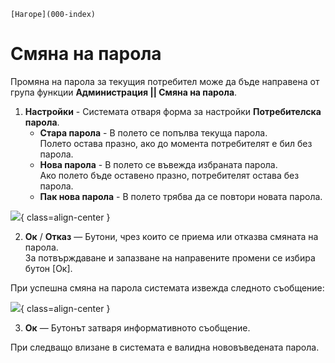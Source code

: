 ```{only} html
[Нагоре](000-index)
```

# **Смяна на парола**

Промяна на парола за текущия потребител може да бъде направена от група функции **Администрация || Смяна на парола**.  
1) **Настройки** - Системата отваря форма за настройки **Потребителска парола**.  
    - **Стара парола** - В полето се попълва текуща парола.  
    Полето остава празно, ако до момента потребителят е бил без парола.  
    - **Нова парола** - В полето се въвежда избраната парола.  
    Ако полето бъде оставено празно, потребителят остава без парола.   
    - **Пак нова парола** - В полето трябва да се повтори новата парола.  

![](905-pass-change1.png){ class=align-center }

2) **Ок** / **Отказ** — Бутони, чрез които се приема или отказва смяната на парола.  
За потвърждаване и запазване на направените промени се избира бутон [Ок].  

При успешна смяна на парола системата извежда следното съобщение:  

![](905-pass-change2.png){ class=align-center }

3) **Ок** — Бутонът затваря информативното съобщение.  

При следващо влизане в системата е валидна нововъведената парола.
